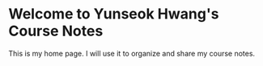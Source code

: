 # Welcome to Yunseok Hwang's Course Notes

This is my home page. I will use it to organize and share my course notes.